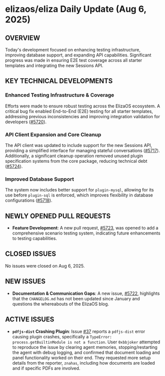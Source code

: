# elizaos/eliza Daily Update (Aug 6, 2025)

## OVERVIEW
Today's development focused on enhancing testing infrastructure, improving database support, and expanding API capabilities. Significant progress was made in ensuring E2E test coverage across all starter templates and integrating the new Sessions API.

## KEY TECHNICAL DEVELOPMENTS

### Enhanced Testing Infrastructure & Coverage
Efforts were made to ensure robust testing across the ElizaOS ecosystem. A critical bug fix enabled End-to-End (E2E) testing for all starter templates, addressing previous inconsistencies and improving integration validation for developers ([#5720](https://github.com/elizaos/eliza/pull/5720)).

### API Client Expansion and Core Cleanup
The API client was updated to include support for the new Sessions API, providing a simplified interface for managing stateful conversations ([#5717](https://github.com/elizaos/eliza/pull/5717)). Additionally, a significant cleanup operation removed unused plugin specification systems from the core package, reducing technical debt ([#5724](https://github.com/elizaos/eliza/pull/5724)).

### Improved Database Support
The system now includes better support for `plugin-mysql`, allowing for its use before `plugin-sql` is enforced, which improves flexibility in database configurations ([#5718](https://github.com/elizaos/eliza/pull/5718)).

## NEWLY OPENED PULL REQUESTS
- **Feature Development**: A new pull request, [#5723](https://github.com/elizaos/eliza/pull/5723), was opened to add a comprehensive scenario testing system, indicating future enhancements to testing capabilities.

## CLOSED ISSUES
No issues were closed on Aug 6, 2025.

## NEW ISSUES
- **Documentation & Communication Gaps**: A new issue, [#5722](https://github.com/elizaos/eliza/issues/5722), highlights that the `CHANGELOG.md` has not been updated since January and questions the whereabouts of the ElizaOS blog.

## ACTIVE ISSUES
- **`pdfjs-dist` Crashing Plugin**: Issue [#37](https://github.com/elizaos/eliza/issues/37) reports a `pdfjs-dist` error causing plugin crashes, specifically a `TypeError: process.getBuiltinModule is not a function`. User `0xbbjoker` attempted to reproduce the issue by clearing agent memories, stopping/restarting the agent with debug logging, and confirmed that document loading and panel functionality worked on their end. They requested more setup details from the reporter, `znahas`, including how documents are loaded and if specific PDFs are involved.